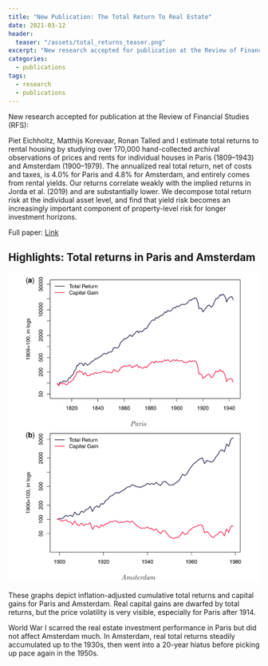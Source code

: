 ```yaml
---
title: "New Publication: The Total Return To Real Estate"
date: 2021-03-12
header:
  teaser: "/assets/total_returns_teaser.png"
excerpt: "New research accepted for publication at the Review of Financial Studies (RFS) suggests that returns to real estate are solid but not exceptional: No sign of a housing risk premium puzzle."
categories:
  - publications
tags:
  - research
  - publications
---
```


New research accepted for publication at the Review of Financial Studies (RFS):

Piet Eichholtz, Matthijs Korevaar, Ronan Talled and I estimate total returns to rental housing by studying over 170,000 hand-collected archival observations of prices and rents for individual houses in Paris (1809&ndash;1943) and Amsterdam (1900&ndash;1979). The annualized real total return, net of costs and taxes, is 4.0% for Paris and 4.8% for Amsterdam, and entirely comes from rental yields. Our returns correlate weakly with the implied returns in Jorda et al. (2019) and are substantially lower. We decompose total return risk at the individual asset level, and find that yield risk becomes an increasingly important component of property-level risk for longer investment horizons.

Full paper: [Link](https://doi.org/10.1093/rfs/hhab042)


## Highlights: Total returns in Paris and Amsterdam

<img src="/assets/images/total_returns.png">

 These graphs depict inflation-adjusted cumulative total returns and capital gains for Paris and Amsterdam. Real capital gains are dwarfed by total returns, but the price volatility is very visible, especially for Paris after 1914.

World War I scarred the real estate investment performance in Paris but did not affect Amsterdam much. In Amsterdam, real total returns steadily accumulated up to the 1930s, then went into a 20-year hiatus before picking up pace again in the 1950s.
